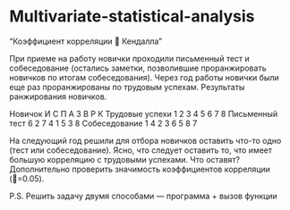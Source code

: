 # Multivariate-statistical-analysis

“Коэффициент корреляции  Кендалла”

При приеме на работу новички проходили письменный тест и собеседование (остались заметки, позволившие проранжировать новичков по итогам собеседования). Через год работы новички были еще раз проранжированы по трудовым успехам.
Результаты ранжирования новичков.

Новичок 			    И     С    П    А     З    В    Р    К
Трудовые успехи 	1     2    3    4     5    6    7    8
Письменный тест 	6     2    7    4     1    5    3    8
Собеседование 	  1     4    2    3     6    5    8    7

На следующий год решили для отбора новичков оставить что-то одно (тест или собеседование). Ясно, что следует оставить то, что имеет большую корреляцию с трудовыми успехами. Что оставят?
Дополнительно проверить значимость коэффициентов корреляции (=0.05).

P.S. Решить задачу двумя способами — программа + вызов функции
